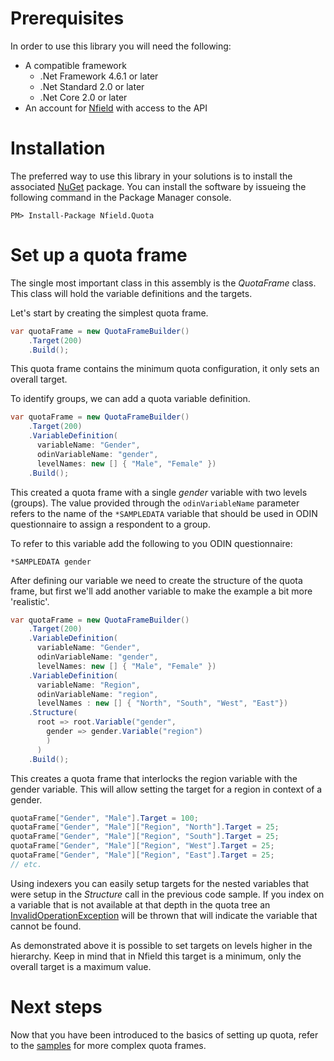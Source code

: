 # Prerequisites
In order to use this library you will need the following:

* A compatible framework 
   * .Net Framework 4.6.1 or later
   * .Net Standard 2.0 or later
   * .Net Core 2.0 or later
* An account for [Nfield] with access to the API

# Installation
The preferred way to use this library in your solutions is to install the associated [NuGet] package. You can install 
the software by issueing the following command in the Package Manager console.
```
PM> Install-Package Nfield.Quota
```

# Set up a quota frame
The single most important class in this assembly is the _QuotaFrame_ class. This class will hold the variable 
definitions and the targets.

Let's start by creating the simplest quota frame.

```csharp
var quotaFrame = new QuotaFrameBuilder()
    .Target(200)
    .Build();
```

This quota frame contains the minimum quota configuration, it only sets an overall target.

To identify groups, we can add a quota variable definition.

```csharp
var quotaFrame = new QuotaFrameBuilder()
    .Target(200)
    .VariableDefinition(
      variableName: "Gender",
      odinVariableName: "gender",
      levelNames: new [] { "Male", "Female" })
    .Build();
```

This created a quota frame with a single _gender_ variable with two levels (groups). The value provided through the 
`odinVariableName` parameter refers to the name of the `*SAMPLEDATA` variable that should be used in ODIN questionnaire
to assign a respondent to a group.

To refer to this variable add the following to you ODIN questionnaire:  

```text
*SAMPLEDATA gender
```
 
After defining our variable we need to create the structure of the quota frame, but first we'll add another variable to make the example a bit more 'realistic'.

```csharp
var quotaFrame = new QuotaFrameBuilder()
    .Target(200)
    .VariableDefinition(
      variableName: "Gender",
      odinVariableName: "gender",
      levelNames: new [] { "Male", "Female" })
    .VariableDefinition(
      variableName: "Region",
      odinVariableName: "region",
      levelNames : new [] { "North", "South", "West", "East"})
    .Structure(
      root => root.Variable("gender",
        gender => gender.Variable("region")
        )
      )
    .Build();
```
This creates a quota frame that interlocks the region variable with the gender variable. This will allow setting the 
target for a region in context of a gender.

```csharp
quotaFrame["Gender", "Male"].Target = 100;
quotaFrame["Gender", "Male"]["Region", "North"].Target = 25;
quotaFrame["Gender", "Male"]["Region", "South"].Target = 25;
quotaFrame["Gender", "Male"]["Region", "West"].Target = 25;
quotaFrame["Gender", "Male"]["Region", "East"].Target = 25;
// etc.
```  
Using indexers you can easily setup targets for the nested variables that were setup in the _Structure_ call in the 
previous code sample. If you index on a variable that is not available at that depth in the quota tree an 
[InvalidOperationException] will be thrown that will indicate the variable that cannot be found.

As demonstrated above it is possible to set targets on levels higher in the hierarchy. Keep in mind that in 
Nfield this target is a minimum, only the overall target is a maximum value.

# Next steps

Now that you have been introduced to the basics of setting up quota, refer to the [samples] for more
complex quota frames. 

[Nfield]: http://www.nfieldmr.com
[NuGet]: https://www.nuget.org/packages/Nfield.Quota
[samples]: samples.md
[InvalidOperationException]: https://msdn.microsoft.com/en-us/library/system.invalidoperationexception(v=vs.110).aspx
